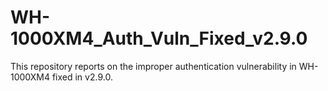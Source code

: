 # WH-1000XM4_Auth_Vuln_Fixed_v2.9.0
This repository reports on the improper authentication vulnerability in WH-1000XM4 fixed in v2.9.0.
